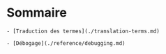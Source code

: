 # Sommaire

    - [Traduction des termes](./translation-terms.md)

    - [Débogage](./reference/debugging.md)
